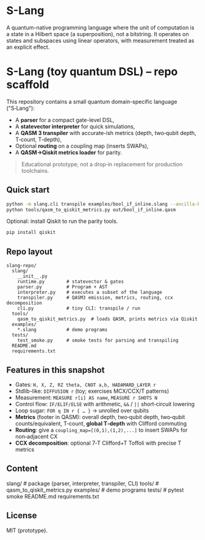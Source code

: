 # S-Lang
A quantum-native programming language where the unit of computation is a state in a Hilbert space (a superposition), not a bitstring. It operates on states and subspaces using linear operators, with measurement treated as an explicit effect.

# S-Lang (toy quantum DSL) – repo scaffold

This repository contains a small quantum domain-specific language ("S‑Lang"):
- A **parser** for a compact gate-level DSL,
- A **statevector interpreter** for quick simulations,
- A **QASM 3 transpiler** with accurate-ish metrics (depth, two‑qubit depth, T‑count, T‑depth),
- Optional **routing** on a coupling map (inserts SWAPs),
- A **QASM→Qiskit metrics loader** for parity.

> Educational prototype; not a drop‑in replacement for production toolchains.

## Quick start

```bash
python -m slang.cli transpile examples/bool_if_inline.slang --ancilla-budget 0 -o out/bool_if_inline.qasm
python tools/qasm_to_qiskit_metrics.py out/bool_if_inline.qasm
```

Optional: install Qiskit to run the parity tools.
```bash
pip install qiskit
```

## Repo layout

```
slang-repo/
  slang/
    __init__.py
    runtime.py        # statevector & gates
    parser.py         # Program + AST
    interpreter.py    # executes a subset of the language
    transpiler.py     # QASM3 emission, metrics, routing, ccx decomposition
    cli.py            # tiny CLI: transpile / run
  tools/
    qasm_to_qiskit_metrics.py  # loads QASM, prints metrics via Qiskit
  examples/
    *.slang           # demo programs
  tests/
    test_smoke.py     # smoke tests for parsing and transpiling
  README.md
  requirements.txt
```

## Features in this snapshot

- Gates: `H, X, Z, RZ theta, CNOT a,b, HADAMARD_LAYER r`
- Stdlib-like: `DIFFUSION r` (toy; exercises MCX/CCX/T patterns)
- Measurement: `MEASURE r[i] AS name`, `MEASURE r SHOTS N`
- Control flow: `IF/ELIF/ELSE` with arithmetic, `&&` / `||` short‑circuit lowering
- Loop sugar: `FOR q IN r { … }` → unrolled over qubits
- **Metrics** (footer in QASM): overall depth, two‑qubit depth, two‑qubit counts/equivalent, T‑count, **global T‑depth** with Clifford commuting
- **Routing**: give a `coupling_map=[(0,1),(1,2),...]` to insert SWAPs for non‑adjacent CX
- **CCX decomposition**: optional 7‑T Clifford+T Toffoli with precise T metrics

## Content

slang/          # package (parser, interpreter, transpiler, CLI)
tools/          # qasm_to_qiskit_metrics.py
examples/       # demo programs
tests/          # pytest smoke
README.md
requirements.txt

## License

MIT (prototype).
